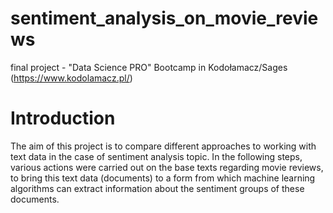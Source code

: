 # sentiment_analysis_on_movie_reviews
final project - "Data Science PRO" Bootcamp in Kodołamacz/Sages (https://www.kodolamacz.pl/)

# Introduction
The aim of this project is to compare different approaches to working with text data in the case of sentiment analysis topic. In the following steps, various actions were carried out on the base texts regarding movie reviews, to bring this text data (documents) to a form from which machine learning algorithms can extract information about the sentiment groups of these documents.
